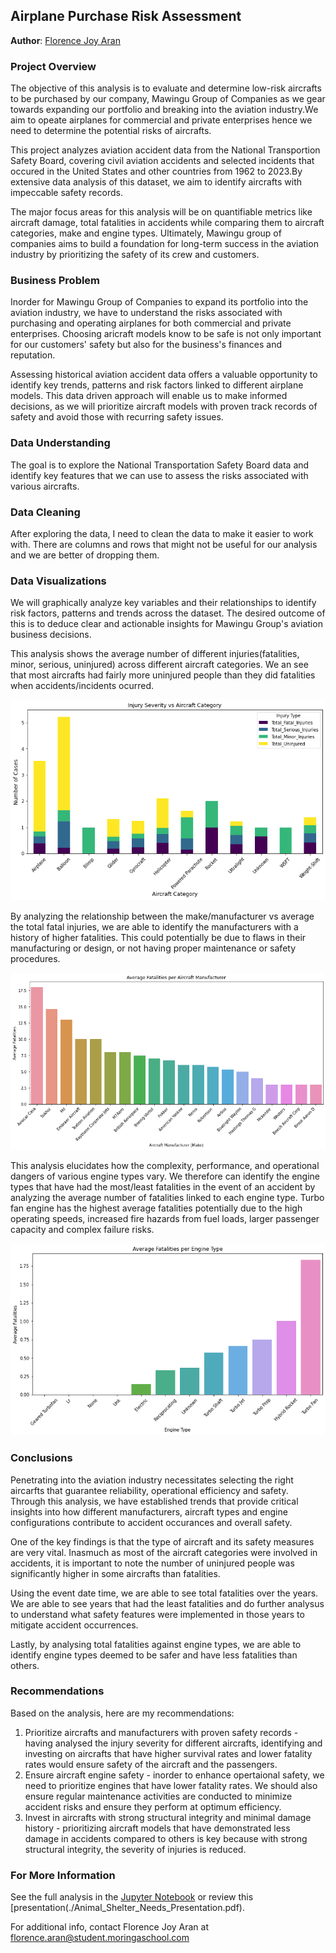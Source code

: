 ## Airplane Purchase Risk Assessment

**Author**: [Florence Joy Aran](mailto:florence.aran@student.moringaschool.com)

### Project Overview
The objective of this analysis is to evaluate and determine low-risk aircrafts to be purchased by our company, Mawingu Group of Companies as we gear towards expanding our portfolio and breaking into the aviation industry.We aim to opeate airplanes for commercial and private enterprises hence we need to determine the potential risks of aircrafts.

This project analyzes aviation accident data from the National Transportion Safety Board, covering civil aviation accidents and selected incidents that occured in the United States and other countries from 1962 to 2023.By extensive data analysis of this dataset, we aim to identify aircrafts with impeccable safety records.

The major focus areas for this analysis will be on quantifiable metrics like aircraft damage, total fatalities in accidents while comparing them to aircraft categories, make and engine types. Ultimately, Mawingu group of companies aims to build a foundation for long-term success in the aviation industry by prioritizing the safety of its crew and customers.

### Business Problem
Inorder for Mawingu Group of Companies to expand its portfolio into the aviation industry, we have to understand the risks associated with purchasing and operating airplanes for both commercial and private enterprises. Choosing aricraft models know to be safe is not only important for our customers' safety but also for the business's finances and reputation. 

Assessing historical aviation accident data offers a valuable opportunity to identify key trends, patterns and risk factors linked to different airplane models. This data driven approach will enable us to make informed decisions, as we will prioritize aircraft models with proven track records of safety and avoid those with recurring safety issues.

### Data Understanding

The goal is to explore the National Transportation Safety Board data and identify key features that we can use to assess the risks associated with various aircrafts. 

### Data Cleaning

After exploring the data, I need to clean the data to make it easier to work with. There are columns and rows that might not be useful for our analysis and we are better of dropping them.

### Data Visualizations

We will graphically analyze key variables and their relationships to identify risk factors, patterns and trends across the dataset. The desired outcome of this is to deduce clear and actionable insights for Mawingu Group's aviation business decisions.

This analysis shows the average number of different injuries(fatalities, minor, serious, uninjured) across different aircraft categories. We an see that most aircrafts had fairly more uninjured people than they did fatalities when accidents/incidents ocurred.

![categories_vs_injuries](./images/categories_vs_injuries.png)

By analyzing the relationship between the make/manufacturer vs average the total fatal injuries, we are able to identify the manufacturers with a history of higher fatalities. This could potentially be due to flaws in their manufacturing or design, or not having proper maintenance or safety procedures.

![fatalities_vs_make](./images/fatalities_vs_make.png)

This analysis elucidates how the complexity, performance, and operational dangers of various engine types vary. We therefore can identify the engine types that have had the most/least fatalities in the event of an accident by analyzing the average number of fatalities linked to each engine type. Turbo fan engine has the highest average fatalities potentially due to the high operating speeds, increased fire hazards from fuel loads, larger passenger capacity and complex failure risks.

![engine_vs_fatalities](./images/engine_vs_fatalities.png)


### Conclusions

Penetrating into the aviation industry necessitates selecting the right aircarfts that guarantee reliability, operational efficiency and safety. Through this analysis, we have established trends that provide critical insights into how different manufacturers, aircraft types and engine configurations contribute to accident occurances and overall safety. 

One of the key findings is that the type of aircraft and its safety measures are very vital. Inasmuch as most of the aircraft categories were involved in accidents, it is important to note the number of uninjured people was significantly higher in some aircrafts than fatalities. 

Using the event date time, we are able to see total fatalities over the years. We are able to see years that had the least fatalities and do further analysus to understand what safety features were implemented in those years to mitigate accident occurrences.

Lastly, by analysing total fatalities against engine types, we are able to identify engine types deemed to be safer and have less fatalities than others. 

### Recommendations

Based on the analysis, here are my recommendations:
1. Prioritize aircrafts and manufacturers with proven safety records - having analysed the injury severity for different aircrafts, identifying and investing on aircrafts that have higher survival rates and lower fatality rates would ensure safety of the aircraft and the passengers.
2. Ensure aircraft engine safety - inorder to enhance opertaional safety, we need to prioritize engines that have lower fatality rates. We should also ensure regular maintenance activities are conducted to minimize accident risks and ensure they perform at optimum efficiency.
3. Invest in aircrafts with strong structural integrity and minimal damage history - prioritizing aircraft models that have demonstrated less damage in accidents compared to others is key because with strong structural integrity, the severity of injuries is reduced.

### For More Information

See the full analysis in the [Jupyter Notebook](./phase_1_project.ipynb) or review this [presentation(./Animal_Shelter_Needs_Presentation.pdf).

For additional info, contact Florence Joy Aran at [florence.aran@student.moringaschool.com](mailto:florence.aran@student.moringaschool.com)

